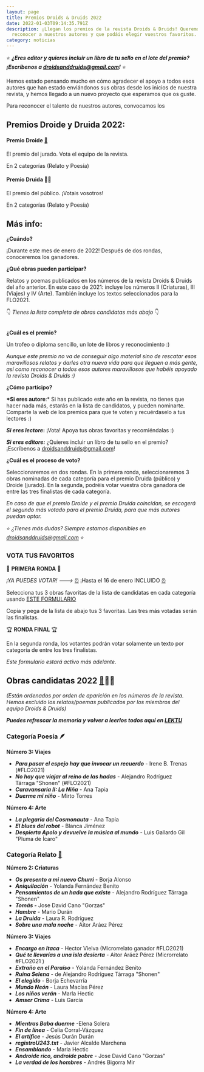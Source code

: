 ```yaml
---
layout: page
title: Premios Droids & Druids 2022
date: 2022-01-03T09:14:35.791Z
description: ¡Llegan los premios de la revista Droids & Druids! Queremos
  reconocer a nuestros autores y que podáis elegir vuestros favoritos.
category: noticias
---
```

⭐ ***¿Eres editor y quieres incluir un libro de tu sello en el lote del premio? ¡Escríbenos a droidsanddruids@gmail.com!*** ⭐

Hemos estado pensando mucho en cómo agradecer el apoyo a todos esos autores que han estado enviándonos sus obras desde los inicios de nuestra revista, y hemos llegado a un nuevo proyecto que esperamos que os guste.

Para reconocer el talento de nuestros autores, convocamos los 

## **Premios Droide y Druida 2022:**

#### Premio Droide [🤖](https://emojipedia.org/robot/)

El premio del jurado. Vota el equipo de la revista.

En 2 categorías (Relato y Poesía)

#### Premio Druida 🧙‍♀️​

El premio del público. ¡Votais vosotros!

En 2 categorías (Relato y Poesía)

## Más info:

**¿Cuándo?**

¡Durante este mes de enero de 2022! Después de dos rondas, conoceremos los ganadores.

**¿Qué obras pueden participar?**

Relatos y poemas publicados en los números de la revista Droids & Druids del año anterior. En este caso de 2021: incluye los números II (Criaturas), III (Viajes) y IV (Arte). También incluye los textos seleccionados para la FLO2021.

👇 *Tienes la lista completa de obras candidatas más abajo* 👇

**\
¿Cuál es el premio?**

Un trofeo o diploma sencillo, un lote de libros y reconocimiento :) 

*Aunque este premio no va de conseguir algo material sino de rescatar esos maravillosos relatos y darles otra nueva vida para que lleguen a más gente, así como reconocer a todos esos autores maravillosos que habéis apoyado la revista Droids & Druids :)* 

**¿Cómo participo?**

**\*Si eres autore**:* Si has publicado este año en la revista, no tienes que hacer nada más, estarás en la lista de candidatos, y pueden nominarte. Comparte la web de los premios para que te voten y recuérdaselo a tus lectores :) 

***Si eres lectore*:** ¡Vota! Apoya tus obras favoritas y recomiéndalas :) 

***Si eres editore:*** ¿Quieres incluir un libro de tu sello en el premio? ¡Escríbenos a droidsanddruids@gmail.com!

**¿Cuál es el proceso de voto?**

Seleccionaremos en dos rondas. En la primera ronda, seleccionaremos 3 obras nominadas de cada categoría para el premio Druida (público) y Droide (jurado). En la segunda, podréis votar vuestra obra ganadora de entre las tres finalistas de cada categoría.

*En caso de que el premio Droide y el premio Druida coincidan, se escogerá el segundo más votado para el premio Druida, para que más autores puedan optar.*

⭐ *¿Tienes más dudas? Siempre estamos disponibles en droidsanddruids@gmail.com* ⭐

### VOTA TUS FAVORITOS

🏅 **PRIMERA RONDA** 🏅 

*¡YA PUEDES VOTAR! --->* [⏰](https://emojipedia.org/alarm-clock/) ¡Hasta el 16 de enero INCLUIDO [⏰](https://emojipedia.org/alarm-clock/)

Selecciona tus 3 obras favoritas de la lista de candidatas en cada categoría usando [ESTE FORMULARIO](https://docs.google.com/forms/d/e/1FAIpQLScJwSL4CcH7zcaVhiNR4O3ylRjJF3xbxwgws4YCAtc543-jjQ/viewform)

Copia y pega de la lista de abajo tus 3 favoritas. Las tres más votadas serán las finalistas. 

🏆  **RONDA FINAL** 🏆

En la segunda ronda, los votantes podrán votar solamente un texto por categoría de entre los tres finalistas.

*Este formulario estará activo más adelante.*

## Obras candidatas 2022 [🤖](https://emojipedia.org/robot/)🧙‍♀️​

*(Están ordenados por orden de aparición en los números de la revista. Hemos excluido los relatos/poemas publicados por los miembros del equipo Droids & Druids)*

***Puedes refrescar la memoria y volver a leerlos todos aquí en [LEKTU](https://lektu.com/e/droidsdruids/2399)***

### Categoría Poesía 🪶

**Número 3: Viajes**

* ***Para pasar el espejo hay que invocar un recuerdo*** - Irene B. Trenas (#FLO2021)
* ***No hay que viajar al reino de las hadas*** - Alejandro Rodríguez Tárraga "Shonen" (#FLO2021)
* ***Caravansaria II: La Niña*** - Ana Tapia 
* ***Duerme mi niño*** - Mirto Torres 

**Número 4: Arte**

* ***La plegaria del Cosmonauta*** - Ana Tapia
* ***El blues del robot*** - Blanca Jiménez
* ***Despierta Apolo y devuelve la música al mundo*** - Luis Gallardo Gil  "Pluma de Ícaro"

### Categoría Relato [📇](https://emojipedia.org/card-index/)

**Número 2: Criaturas**

* ***Os presento a mi nuevo Churri*** - Borja Alonso 
* ***Aniquilación*** - Yolanda Fernández Benito 
* ***Pensamientos de un hada que existe*** - Alejandro Rodríguez Tárraga "Shonen" 
* ***Tomás -*** Jose David Cano "Gorzas" 
* ***Hambre*** - Mario Durán 
* ***La Druida*** - Laura R. Rodríguez 
* ***Sobre una mala noche*** - Aitor Aráez Pérez 

**Número 3: Viajes**

* ***Encargo en Itaca*** - Hector Vielva (Microrrelato ganador #FLO2021)
* ***Qué te llevarías a una isla desierta*** - Aitor Aráez Pérez (Microrrelato #FLO2021 )
* ***Extraño en el Paraíso*** - Yolanda Fernández Benito 
* ***Ruina Selena*** - de Alejandro Rodríguez Tárraga "Shonen"  
* ***El elegido*** - Borja Echevarría 
* ***Mundo Neón*** - Laura Macías Pérez 
* ***Los niños verán*** - Marla Hectic 
* ***Amser Crima*** - Luis García

**Número 4: Arte**

* ***Mientras Baba duerme*** -Elena Solera
* ***Fin de línea*** - Celia Corral-Vázquez
* ***El artífice*** - Jesús Durán Durán 
* ***registroU243.txt*** - Javier Alcalde Marchena 
* ***Ensamblando*** - Marla Hectic 
* ***Androide rico, androide pobre*** - Jose David Cano "Gorzas" 
* ***La verdad de los hombres*** - Andrés Bigorra Mir